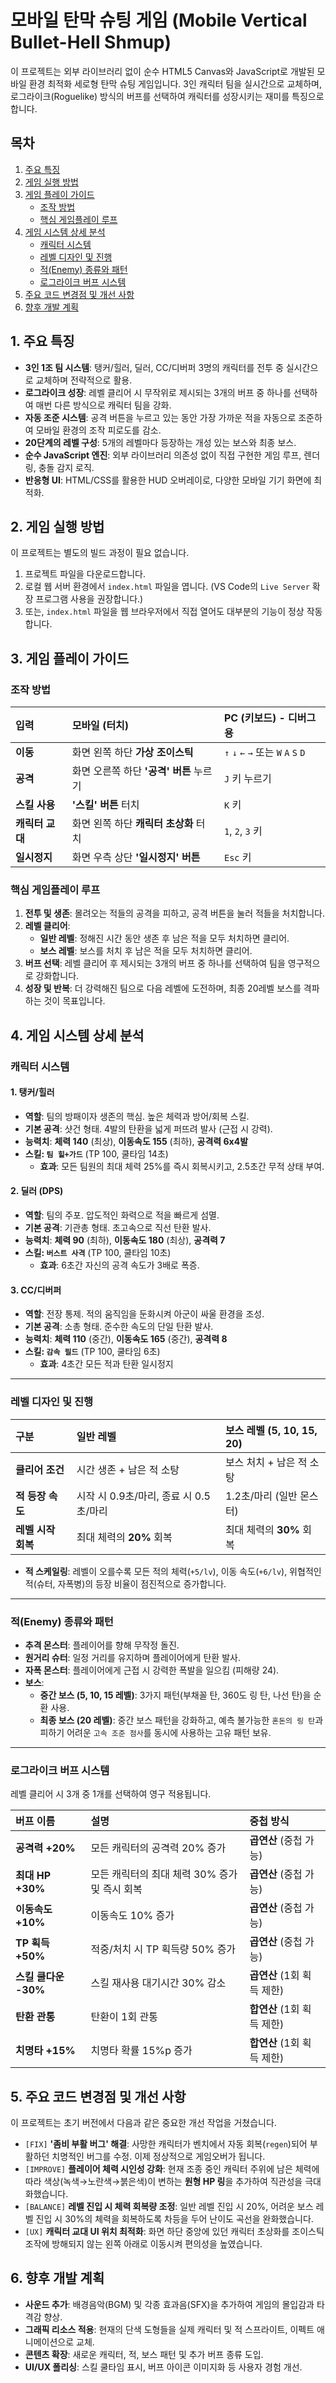 # 모바일 탄막 슈팅 게임 (Mobile Vertical Bullet-Hell Shmup)

이 프로젝트는 외부 라이브러리 없이 순수 HTML5 Canvas와 JavaScript로 개발된 모바일 환경 최적화 세로형 탄막 슈팅 게임입니다. 3인 캐릭터 팀을 실시간으로 교체하며, 로그라이크(Roguelike) 방식의 버프를 선택하여 캐릭터를 성장시키는 재미를 특징으로 합니다.

## 목차

1.  [주요 특징](#1-주요-특징)
2.  [게임 실행 방법](#2-게임-실행-방법)
3.  [게임 플레이 가이드](#3-게임-플레이-가이드)
    -   [조작 방법](#조작-방법)
    -   [핵심 게임플레이 루프](#핵심-게임플레이-루프)
4.  [게임 시스템 상세 분석](#4-게임-시스템-상세-분석)
    -   [캐릭터 시스템](#캐릭터-시스템)
    -   [레벨 디자인 및 진행](#레벨-디자인-및-진행)
    -   [적(Enemy) 종류와 패턴](#적enemy-종류와-패턴)
    -   [로그라이크 버프 시스템](#로그라이크-버프-시스템)
5.  [주요 코드 변경점 및 개선 사항](#5-주요-코드-변경점-및-개선-사항)
6.  [향후 개발 계획](#6-향후-개발-계획)

## 1. 주요 특징

*   **3인 1조 팀 시스템**: 탱커/힐러, 딜러, CC/디버퍼 3명의 캐릭터를 전투 중 실시간으로 교체하며 전략적으로 활용.
*   **로그라이크 성장**: 레벨 클리어 시 무작위로 제시되는 3개의 버프 중 하나를 선택하여 매번 다른 방식으로 캐릭터 팀을 강화.
*   **자동 조준 시스템**: 공격 버튼을 누르고 있는 동안 가장 가까운 적을 자동으로 조준하여 모바일 환경의 조작 피로도를 감소.
*   **20단계의 레벨 구성**: 5개의 레벨마다 등장하는 개성 있는 보스와 최종 보스.
*   **순수 JavaScript 엔진**: 외부 라이브러리 의존성 없이 직접 구현한 게임 루프, 렌더링, 충돌 감지 로직.
*   **반응형 UI**: HTML/CSS를 활용한 HUD 오버레이로, 다양한 모바일 기기 화면에 최적화.

## 2. 게임 실행 방법

이 프로젝트는 별도의 빌드 과정이 필요 없습니다.

1.  프로젝트 파일을 다운로드합니다.
2.  로컬 웹 서버 환경에서 `index.html` 파일을 엽니다. (VS Code의 `Live Server` 확장 프로그램 사용을 권장합니다.)
3.  또는, `index.html` 파일을 웹 브라우저에서 직접 열어도 대부분의 기능이 정상 작동합니다.

## 3. 게임 플레이 가이드

### 조작 방법

| 입력 | 모바일 (터치) | PC (키보드) - 디버그용 |
| :--- | :--- | :--- |
| **이동** | 화면 왼쪽 하단 **가상 조이스틱** | `↑` `↓` `←` `→` 또는 `W` `A` `S` `D` |
| **공격** | 화면 오른쪽 하단 **'공격' 버튼** 누르기 | `J` 키 누르기 |
| **스킬 사용** | **'스킬' 버튼** 터치 | `K` 키 |
| **캐릭터 교대** | 화면 왼쪽 하단 **캐릭터 초상화** 터치 | `1`, `2`, `3` 키 |
| **일시정지** | 화면 우측 상단 **'일시정지' 버튼** | `Esc` 키 |

### 핵심 게임플레이 루프

1.  **전투 및 생존**: 몰려오는 적들의 공격을 피하고, 공격 버튼을 눌러 적들을 처치합니다.
2.  **레벨 클리어**:
    *   **일반 레벨**: 정해진 시간 동안 생존 후 남은 적을 모두 처치하면 클리어.
    *   **보스 레벨**: 보스를 처치 후 남은 적을 모두 처치하면 클리어.
3.  **버프 선택**: 레벨 클리어 후 제시되는 3개의 버프 중 하나를 선택하여 팀을 영구적으로 강화합니다.
4.  **성장 및 반복**: 더 강력해진 팀으로 다음 레벨에 도전하며, 최종 20레벨 보스를 격파하는 것이 목표입니다.

## 4. 게임 시스템 상세 분석

### 캐릭터 시스템

#### 1. 탱커/힐러
- **역할**: 팀의 방패이자 생존의 핵심. 높은 체력과 방어/회복 스킬.
- **기본 공격**: 샷건 형태. 4발의 탄환을 넓게 퍼뜨려 발사 (근접 시 강력).
- **능력치**: **체력 140** (최상), **이동속도 155** (최하), **공격력 6x4발**
- **스킬: `팀 힐+가드`** (TP 100, 쿨타임 14초)
  - **효과**: 모든 팀원의 최대 체력 25%를 즉시 회복시키고, 2.5초간 무적 상태 부여.

#### 2. 딜러 (DPS)
- **역할**: 팀의 주포. 압도적인 화력으로 적을 빠르게 섬멸.
- **기본 공격**: 기관총 형태. 초고속으로 직선 탄환 발사.
- **능력치**: **체력 90** (최하), **이동속도 180** (최상), **공격력 7**
- **스킬: `버스트 사격`** (TP 100, 쿨타임 10초)
  - **효과**: 6초간 자신의 공격 속도가 3배로 폭증.

#### 3. CC/디버퍼
- **역할**: 전장 통제. 적의 움직임을 둔화시켜 아군이 싸울 환경을 조성.
- **기본 공격**: 소총 형태. 준수한 속도의 단일 탄환 발사.
- **능력치**: **체력 110** (중간), **이동속도 165** (중간), **공격력 8**
- **스킬: `감속 필드`** (TP 100, 쿨타임 6초)
  - **효과**: 4초간 모든 적과 탄환 일시정지

---

### 레벨 디자인 및 진행

| 구분 | 일반 레벨 | 보스 레벨 (5, 10, 15, 20) |
| :--- | :--- | :--- |
| **클리어 조건** | 시간 생존 + 남은 적 소탕 | 보스 처치 + 남은 적 소탕 |
| **적 등장 속도** | 시작 시 0.9초/마리, 종료 시 0.5초/마리 | 1.2초/마리 (일반 몬스터) |
| **레벨 시작 회복**| 최대 체력의 **20%** 회복 | 최대 체력의 **30%** 회복 |

*   **적 스케일링**: 레벨이 오를수록 모든 적의 체력(`+5/lv`), 이동 속도(`+6/lv`), 위협적인 적(슈터, 자폭병)의 등장 비율이 점진적으로 증가합니다.

---

### 적(Enemy) 종류와 패턴

*   **추격 몬스터**: 플레이어를 향해 무작정 돌진.
*   **원거리 슈터**: 일정 거리를 유지하며 플레이어에게 탄환 발사.
*   **자폭 몬스터**: 플레이어에게 근접 시 강력한 폭발을 일으킴 (피해량 24).
*   **보스**:
    *   **중간 보스 (5, 10, 15 레벨)**: 3가지 패턴(부채꼴 탄, 360도 링 탄, 나선 탄)을 순환 사용.
    *   **최종 보스 (20 레벨)**: 중간 보스 패턴을 강화하고, 예측 불가능한 `혼돈의 링 탄`과 피하기 어려운 `고속 조준 점사`를 동시에 사용하는 고유 패턴 보유.

---

### 로그라이크 버프 시스템

레벨 클리어 시 3개 중 1개를 선택하여 영구 적용됩니다.

| 버프 이름 | 설명 | 중첩 방식 |
| :--- | :--- | :--- |
| **공격력 +20%** | 모든 캐릭터의 공격력 20% 증가 | **곱연산** (중첩 가능) |
| **최대 HP +30%** | 모든 캐릭터의 최대 체력 30% 증가 및 즉시 회복 | **곱연산** (중첩 가능) |
| **이동속도 +10%** | 이동속도 10% 증가 | **곱연산** (중첩 가능) |
| **TP 획득 +50%** | 적중/처치 시 TP 획득량 50% 증가 | **곱연산** (중첩 가능) |
| **스킬 쿨다운 -30%** | 스킬 재사용 대기시간 30% 감소 | **곱연산** (1회 획득 제한) |
| **탄환 관통** | 탄환이 1회 관통 | **합연산** (1회 획득 제한) |
| **치명타 +15%** | 치명타 확률 15%p 증가 | **합연산** (1회 획득 제한) |

## 5. 주요 코드 변경점 및 개선 사항

이 프로젝트는 초기 버전에서 다음과 같은 중요한 개선 작업을 거쳤습니다.

*   `[FIX]` **'좀비 부활 버그' 해결**: 사망한 캐릭터가 벤치에서 자동 회복(`regen`)되어 부활하던 치명적인 버그를 수정. 이제 정상적으로 게임오버가 됩니다.
*   `[IMPROVE]` **플레이어 체력 시인성 강화**: 현재 조종 중인 캐릭터 주위에 남은 체력에 따라 색상(녹색→노란색→붉은색)이 변하는 **원형 HP 링**을 추가하여 직관성을 극대화했습니다.
*   `[BALANCE]` **레벨 진입 시 체력 회복량 조정**: 일반 레벨 진입 시 20%, 어려운 보스 레벨 진입 시 30%의 체력을 회복하도록 차등을 두어 난이도 곡선을 완화했습니다.
*   `[UX]` **캐릭터 교대 UI 위치 최적화**: 화면 하단 중앙에 있던 캐릭터 초상화를 조이스틱 조작에 방해되지 않는 왼쪽 아래로 이동시켜 편의성을 높였습니다.

## 6. 향후 개발 계획

*   **사운드 추가**: 배경음악(BGM) 및 각종 효과음(SFX)을 추가하여 게임의 몰입감과 타격감 향상.
*   **그래픽 리소스 적용**: 현재의 단색 도형들을 실제 캐릭터 및 적 스프라이트, 이펙트 애니메이션으로 교체.
*   **콘텐츠 확장**: 새로운 캐릭터, 적, 보스 패턴 및 추가 버프 종류 도입.
*   **UI/UX 폴리싱**: 스킬 쿨타임 표시, 버프 아이콘 이미지화 등 사용자 경험 개선.



